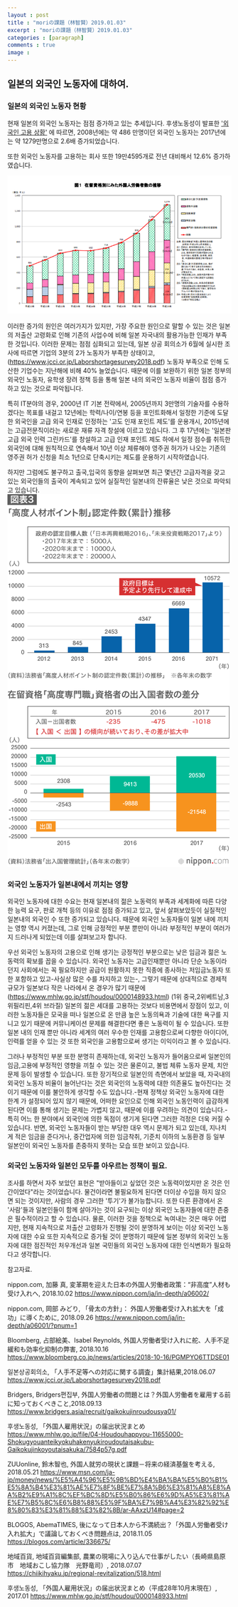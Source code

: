 ```yaml
---
layout : post
title : "moriの課題（林智賢）2019.01.03"
excerpt : "moriの課題（林智賢）2019.01.03"
categories : [paragraph]
comments : true
image :
---
```




## 일본의 외국인 노동자에 대하여.

### 일본의 외국인 노동자 현황

현재 일본의 외국인 노동자는 점점 증가하고 있는 추세입니다. 후생노동성이 발표한 ['외국인 고용 상황'](https://www.mhlw.go.jp/file/04-Houdouhappyou-11655000-Shokugyouanteikyokuhakenyukiroudoutaisakubu-Gaikokujinkoyoutaisakuka/7584p57g.pdf)
에 따르면, 2008년에는 약 486 만명이던 외국인 노동자는 2017년에는 약 1279만명으로 2.6배 증가되었습니다.

또한 외국인 노동자를 고용하는 회사 또한 19만4595개로 전년 대비해서 12.6% 증가하였습니다.

![Smithsonian Image](https://github.com/hyeon3713/kadai/raw/master/%EC%9E%90%EB%A3%8C1%20%EC%99%B8%EA%B5%AD%EC%9D%B8%EB%85%B8%EB%8F%99%EC%9E%90%20%EC%A6%9D%EA%B0%80%EC%B6%94%EC%9D%B4.png)

이러한 증가의 원인은 여러가지가 있지만,
가장 주요한 원인으로 말할 수 있는 것은 일본의 저출산 고령화로 인해 기존의 사업수에 비해 일본 자국내의 
활용가능한 인재가 부족한 것입니다. 이러한 문제는 점점 심화되고 있는데, 일본 상공 회의소가 6월에 실시한
조사에 따르면 기업의 3분의 2가 노동자가 부족한 상태이고, 
(https://www.jcci.or.jp/Laborshortagesurvey2018.pdf)
노동자 부족으로 인해 도산한 기업수는 지난해에 비해 40% 늘었습니다.
때문에 이를 보완하기 위한 일본 정부의 외국인 노동자, 유학생 장려 정책 등을 통해 일본 내의 외국인
노동자 비율이 점점 증가하고 있는 것으로 파악됩니다.

특히 IT분야의 경우, 2000년 IT 기본 전략에서, 2005년까지 3만명의 기술자를 수용하겠다는 목표를 내걸고 12년에는
학력/나이/연봉 등을 포인트화해서 일정한 기준에 도달한 외국인을 고급 외국 인재로 인정하는 '고도 인재 포인트 제도'를 운용개시,
2015년에는 고급전문직이라는 새로운 재류 자격 창설에 이르고 있습니다. 그 후 17년에는 '일본판 고급 외국 인력 그린카드'를 창설하고
고급 인재 포인트 제도 하에서 일정 점수를 취득한 외국인에 대해 원칙적으로 연속해서 10년 이상 체류해야 영주권 허가가 나오는 기존의 
영주권 허가 신청을 최소 1년으로 단축시키는 제도를 운용하기 시작하였습니다.

하지만 그럼에도 불구하고 출국,입국의 동향을 살펴보면 최근 몇년간 고급자격을 갖고 있는 외국인들의 출국이 계속되고 있어 실질적인 일본내의
잔류율은 낮은 것으로 파악되고 있습니다.
![Smithsonian Image](https://github.com/hyeon3713/kadai/raw/master/%EC%82%AC%EC%A7%84%EC%9E%90%EB%A3%8C2%20%EB%82%AE%EC%9D%80%EA%B3%A0%EA%B8%89%EC%9D%B8%EB%A0%A5%EC%9E%AC%EB%A5%98.png)

### 외국인 노동자가 일본내에서 끼치는 영향

외국인 노동자에 대한 수요는 현재 일본내의 젊은 노동력의 부족과 세계화에 따른 다양한 능력 요구, 판로 개척 등의 이유로 점점 증가되고 있고,
앞서 살펴보았듯이 실질적인 일본내의 외국인 수 또한 증가되고 있습니다. 때문에 외국인 노동자들이 일본 내에 끼치는 영향 역시 커졌는데,
그로 인해 긍정적인 부분 뿐만이 아니라 부정적인 부분이 여러가지 드러나게 되었는데 이를 살펴보고자 합니다.

우선 외국인 노동자의 고용으로 인해 생기는 긍정적인 부분으로는 낮은 임금과 젊은 노동력의 확보를 꼽을 수 있습니다.
외국인 노동자는 고급인재뿐만 아니라 단순 노동이라던지 사회에서는 꼭 필요하지만 공급이 원활하지 못한 직종에 종사하는 저임금노동자
또한 포함하고 있고-사실상 많은 수를 차지하고 있는-, 그렇기 때문에 상대적으로 경제적 규모가 일본보다 작은 나라에서 온 경우가 많기 때문에
(https://www.mhlw.go.jp/stf/houdou/0000148933.html) (1위 중국,2위베트남,3위필리핀,4위 브라질)
일본의 젊은 세대를 고용하는 것보다 비용면에서 장점이 있고, 이러한 노동자들은 모국을 떠나 일본으로 온 만큼 높은 노동의욕과 기술에 대한
욕구를 지니고 있기 때문에 커뮤니케이션 문제를 해결한다면 좋은 노동력이 될 수 있습니다.
 또한 일본 내의 인재 뿐만 아니라 세계의 여러 우수한 인재를 고용함으로써 다향한 아이디어, 인력를 얻을 수 있는 것 또한 외국인을 고용함으로써 
생기는 이익이라고 볼 수 있습니다. 
 
그러나 부정적인 부분 또한 분명히 존재하는데, 외국인 노동자가 들어옴으로써 일본인의 임금,고용에 부정적인 영향을 끼칠 수 있는 것은 물론이고,
불법 체류 노동자 문제, 치안 문제 등이 발생할 수 있습니다. 또한 장기적으로 일본인의 측면에서 보았을 때, 자국내의 외국인 노동자 비율이 
늘어난다는 것은 외국인의 노동력에 대한 의존율도 높아진다는 것이기 때문에 이를 불안하게 생각할 수도 있습니다.-현재 정책상 외국인 노동자에 대한 한계
가 설정되어 있지 않기 때문에, 어떠한 요인으로 인해 외국인 노동인력이 급감하게 된다면 이를 통해 생기는 문제는 가볍지 않고, 때문에 이를 우려하는
의견이 있습니다.- 특히 어느 한 분야에서 외국인에 의한 독점이 생기게 된다면 그러한 걱정은 더욱 커질 수 있습니다.
 반면, 외국인 노동자들이 받는 부당한 대우 역시 문제가 되고 있는데, 지나치게 적은 임금을 준다거나, 중간업자에 의한 임금착취, 기준치 이하의 노동환경 등
일부 일본인이 외국인 노동자를 존중하지 못하는 모습 또한 보이고 있습니다.

### 외국인 노동자와 일본인 모두를 아우르는 정책이 필요.

 조사를 하면서 자주 보았던 표현은 "받아들이고 싶었던 것은 노동력이었지만 온 것은 인간이었다"라는 것이었습니다. 물건이라면
불필요하게 된다면 더이상 수입을 하지 않으면 되는 것이지만, 사람의 경우 그러한 '투기'가 불가능합니다. 또한 다른 환경에서 온
'사람'들과 일본인들이 함께 살아가는 것이 요구되는 이상 외국인 노동자들에 대한 존중은 필수적이라고 할 수 있습니다. 물론, 이러한
것을 정책으로 녹여내는 것은 매우 어렵지만, 현재 지속적으로 저출산 고령화가 진행될 것이 분명하게 보이는 이상 외국인 노동자에
대한 수요 또한 지속적으로 증가될 것이 분명하기 때문에 일본 정부의 외국인 노동자에 대한 점진적인 처우개선과 일본 국민들의
외국인 노동자에 대한 인식변화가 필요하다고 생각합니다.

참고자료.

nippon.com, 加藤 真, 変革期を迎えた日本の外国人労働者政策：“非高度”人材も受け入れへ, 2018.10.02
https://www.nippon.com/ja/in-depth/a06002/

nippon.com, 岡部 みどり, 「骨太の方針」： 外国人労働者受け入れ拡大を「成功」に導くために, 2018.09.26
https://www.nippon.com/ja/in-depth/a06001/?pnum=1

Bloomberg, 占部絵美、Isabel Reynolds, 外国人労働者受け入れに舵、人手不足緩和も効率化抑制の弊害, 2018.10.16
https://www.bloomberg.co.jp/news/articles/2018-10-16/PGMPYO6TTDSE01

일본상공회의소, 「人手不足等への対応に関する調査」集計結果,2018.06.07
https://www.jcci.or.jp/Laborshortagesurvey2018.pdf

Bridgers, Bridgers편집부, 外国人労働者の問題とは？外国人労働者を雇用する前に知っておくべきこと,2018.09.13
https://www.bridgers.asia/recruit/gaikokujinroudousya01/

후생노동성, 「外国人雇用状況」の届出状況まとめ
https://www.mhlw.go.jp/file/04-Houdouhappyou-11655000-Shokugyouanteikyokuhakenyukiroudoutaisakubu-Gaikokujinkoyoutaisakuka/7584p57g.pdf

ZUUonline, 鈴木智也, 外国人就労の現状と課題－将来の経済基盤を考える, 2018.05.21
https://www.msn.com/ja-jp/money/news/%E5%A4%96%E5%9B%BD%E4%BA%BA%E5%B0%B1%E5%8A%B4%E3%81%AE%E7%8F%BE%E7%8A%B6%E3%81%A8%E8%AA%B2%E9%A1%8C%EF%BC%8D%E5%B0%86%E6%9D%A5%E3%81%AE%E7%B5%8C%E6%B8%88%E5%9F%BA%E7%9B%A4%E3%82%92%E8%80%83%E3%81%88%E3%82%8B/ar-AAxzU14#page=2

BLOGOS, AbemaTIMES, 後になって日本人から不満続出？「外国人労働者受け入れ拡大」で議論しておくべき問題点は, 2018.11.05
https://blogos.com/article/336675/

地域百貨, 地域百貨編集部, 農業の現場に入り込んで仕事がしたい（長崎県島原市　地域おこし協力隊　光野竜司）, 2018.07.07
https://chiikihyaku.jp/regional-revitalization/518.html

후생노동성, 「外国人雇用状況」の届出状況まとめ（平成28年10月末現在）, 2017.01
https://www.mhlw.go.jp/stf/houdou/0000148933.html



